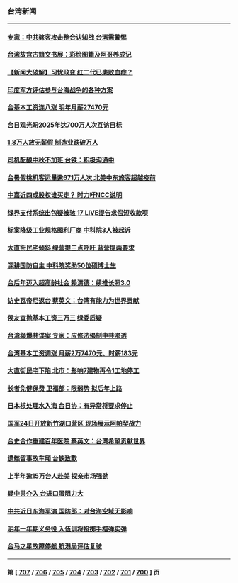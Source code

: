 ### 台湾新闻
---
#### [专家：中共骇客攻击整合认知战 台湾需警惕](../../pages/ncid1349361/n14070328.md) 
#### [台湾故宫古籍文书展：彩绘图籍及阿哥养成记](../../pages/ncid1349361/n14070097.md) 
#### [【新闻大破解】习忧政变 红二代已患败血症？](../../pages/ncid1349361/n14069780.md) 
#### [印度军方评估参与台海战争的各种方案](../../pages/ncid1349361/n14069809.md) 
#### [台基本工资连八涨 明年月薪27470元](../../pages/ncid1349361/n14069719.md) 
#### [台日观光盼2025年达700万人次互访目标](../../pages/ncid1349361/n14069736.md) 
#### [1.8万人放无薪假 制造业跌破万人](../../pages/ncid1349361/n14069738.md) 
#### [司机酝酿中秋不加班 台铁：积极沟通中](../../pages/ncid1349361/n14069735.md) 
#### [台暑假桃机客运量逾671万人次 北美中东旅客超越疫前](../../pages/ncid1349361/n14069729.md) 
#### [中嘉近四成股权谁买走？ 时力吁NCC说明](../../pages/ncid1349361/n14069731.md) 
#### [绿界支付系统出包疑被骇 17 LIVE提告求偿短收款项](../../pages/ncid1349361/n14069733.md) 
#### [标案降级工业规格图利厂商 中科院3人被起诉](../../pages/ncid1349361/n14069730.md) 
#### [大直街民宅倾斜 绿营提三点呼吁 蓝营提两要求](../../pages/ncid1349361/n14069585.md) 
#### [深耕国防自主 中科院奖助50位硕博士生](../../pages/ncid1349361/n14069650.md) 
#### [台后年迈入超高龄社会 赖清德：续推长照3.0](../../pages/ncid1349361/n14069656.md) 
#### [访史瓦帝尼返台 蔡英文：台湾有能力为世界贡献](../../pages/ncid1349361/n14069657.md) 
#### [侯友宜抛基本工资三万三 绿委质疑](../../pages/ncid1349361/n14069651.md) 
#### [台湾频爆共谍案 专家：应修法遏制中共渗透](../../pages/ncid1349361/n14069327.md) 
#### [台湾基本工资调涨 月薪2万7470元、时薪183元](../../pages/ncid1349361/n14069482.md) 
#### [大直街民宅下陷 北市：影响7建物再令1工地停工](../../pages/ncid1349361/n14069492.md) 
#### [长者免健保费 卫福部：限弱势 拟后年上路](../../pages/ncid1349361/n14068967.md) 
#### [日本核处理水入海 台日协：有异常将要求停止](../../pages/ncid1349361/n14068922.md) 
#### [国军24日开放新竹湖口营区 现场展示阿帕契战力](../../pages/ncid1349361/n14068926.md) 
#### [台史合作重建百年医院 蔡英文：台湾希望贡献世界](../../pages/ncid1349361/n14068930.md) 
#### [遗骸留事故车厢 台铁致歉](../../pages/ncid1349361/n14068932.md) 
#### [上半年逾15万台人赴美 探亲市场强劲](../../pages/ncid1349361/n14068927.md) 
#### [疑中共介入 台进口蛋阻力大](../../pages/ncid1349361/n14068919.md) 
#### [中共近日东海军演 国防部：对台海空域无影响](../../pages/ncid1349361/n14068925.md) 
#### [明年一年期义务役 入伍训将投掷手榴弹实弹](../../pages/ncid1349361/n14068923.md) 
#### [台马之星故障停航 航港局评估复驶](../../pages/ncid1349361/n14068936.md) 

---
#### 第 [ [707](./707.md) / [706](./706.md) / [705](./705.md) / [704](./704.md) / [703](./703.md) / [702](./702.md) / [701](./701.md) / [700](./700.md) ] 页
